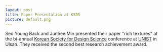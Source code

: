 ```yaml
---
layout: post
title: Paper Presentation at KSDS
picture: default.png
---
```

Seo Young Back and Junhee Min presented their paper "rich textures" at the bi-annual [Korean Society for Design Science](http://www.design-science.or.kr/) conference at [UNIST](http://www.unist.ac.kr/) in Ulsan. They received the second best research achievement award.
